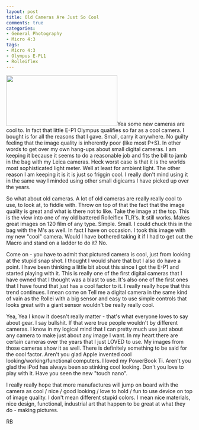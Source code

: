 ```yaml
---
layout: post
title: Old Cameras Are Just So Cool
comments: true
categories:
- General Photography
- Micro 4:3
tags:
- Micro 4:3
- Olympus E-PL1
- Rolleiflex
---
```

<a rel="prettyPhoto" href="http://photo.rwboyer.com/wp-content/uploads/2010/09/P9020172-880.jpg"><img class="alignleft size-medium wp-image-2305" title="P9020172-880" src="http://photo.rwboyer.com/wp-content/uploads/2010/09/P9020172-880-300x136.jpg" alt="" width="300" height="136" /></a>Yea some new cameras are cool to. In fact that little E-P1 Olympus qualifies so far as a cool camera. I bought is for all the reasons that I gave. Small, carry it anywhere. No guilty feeling that the image quality is inherently poor (like most P+S). In other words to get over my own hang-ups about small digital cameras. I am keeping it because it seems to do a reasonable job and fits the bill to jamb in the bag with my Leica cameras. Heck worst case is that it is the worlds most sophisticated light meter. Well at least for ambient light. The other reason I am keeping it is it is just so friggin cool. I really don't mind using it in the same way I minded using other small digicams I have picked up over the years.

So what about old cameras. A lot of old cameras are really really cool to use, to look at, to fiddle with. Throw on top of that the fact that the image quality is great and what is there not to like. Take the image at the top. This is the view into one of my old battered Rolleiflex TLR's. It still works. Makes great images on 120 film of any type. Simple. Small. I could chuck this in the bag with the M's as well. In fact I have on occasion. I took this image with my new "cool" camera. Would I have bothered taking it if I had to get out the Macro and stand on a ladder to do it? No.

Come on - you have to admit that pictured camera is cool, just from looking at the stupid snap shot. I thought I would share that but I also do have a point. I have been thinking a little bit about this since I got the E-P1 and started playing with it. This is really one of the first digital cameras that I have owned that I thought was a blast to use. It's also one of the first ones that I have found that just has a cool factor to it. I really really hope that this trend continues. I mean come on Tell me a digital camera in the same kind of vain as the Rollei with a big sensor and easy to use simple controls that looks great with a giant sensor wouldn't be really really cool.

Yea, Yea I know it doesn't really matter - that's what everyone loves to say about gear. I say bullshit. If that were true people wouldn't by different cameras. I know in my logical mind that I can pretty much use just about any camera to make just about any image I want. In my heart there are certain cameras over the years that I just LOVED to use. My images from those cameras show it as well. There is definitely something to be said for the cool factor. Aren't you glad Apple invented cool looking/working/functional computers. I loved my PowerBook Ti. Aren't you glad the iPod has always been so stinking cool looking. Don't you love to play with it. Have you seen the new "touch nano".

I really really hope that more manufactures will jump on board with the camera as cool / nice / good looking / love to hold / fun to use device on top of image quality. I don't mean different stupid colors. I mean nice materials, nice design, functional, industrial art that happen to be great at what they do - making pictures.

RB